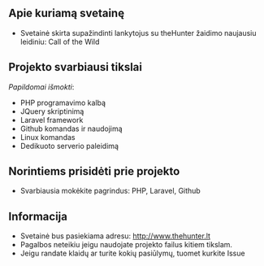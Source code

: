 ## Apie kuriamą svetainę

- Svetainė skirta supažindinti lankytojus su theHunter žaidimo naujausiu leidiniu: Call of the Wild

## Projekto svarbiausi tikslai

_Papildomai išmokti_:
- PHP programavimo kalbą
- JQuery skriptinimą
- Laravel framework
- Github komandas ir naudojimą
- Linux komandas
- Dedikuoto serverio paleidimą

## Norintiems prisidėti prie projekto

- Svarbiausia mokėkite pagrindus: PHP, Laravel, Github

## Informacija

- Svetainė bus pasiekiama adresu: http://www.thehunter.lt
- Pagalbos neteikiu jeigu naudojate projekto failus kitiem tikslam.
- Jeigu randate klaidų ar turite kokių pasiūlymų, tuomet kurkite Issue